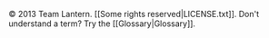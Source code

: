 © 2013 Team Lantern. [[Some rights reserved|LICENSE.txt]]. Don't understand a term? Try the [[Glossary|Glossary]].

